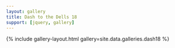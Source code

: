 ```yaml
---
layout: gallery
title: Dash to the Dells 18 
support: [jquery, gallery]
---
```


{% include gallery-layout.html gallery=site.data.galleries.dash18 %}

